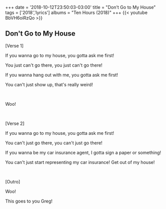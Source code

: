 +++
date = '2018-10-12T23:50:03-03:00'
title = "Don't Go to My House"
tags = ['2018','lyrics']
albums = "Ten Hours (2018)"
+++
{{< youtube BbVH6oiRzQo >}}

## Don't Go to My House

[Verse 1]

If you wanna go to my house, you gotta ask me first!

You just can't go there, you just can't go there!

If you wanna hang out with me, you gotta ask me first!

You can't just show up, that's really weird!


&nbsp;


Woo!


&nbsp;

[Verse 2]

If you wanna go to my house, you gotta ask me first!

You can't just go there, you can't just go there!

If you wanna be my car insurance agent, I gotta sign a paper or something!

You can't just start representing my car insurance! Get out of my house!


&nbsp;


[Outro]

Woo!

This goes to you Greg!
